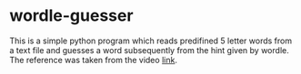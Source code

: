 # wordle-guesser
This is a simple python program which reads predifined 5 letter words from a text file and guesses a word subsequently from the hint given by wordle.
The reference was taken from the video [link](https://youtu.be/2SUylRrt4jw).
